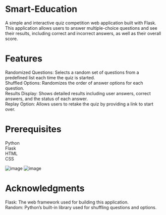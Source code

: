# Smart-Education
A simple and interactive quiz competition web application built with Flask. This application allows users to answer multiple-choice questions and see their results, including correct and incorrect answers, as well as their overall score.

# Features
Randomized Questions: Selects a random set of questions from a predefined list each time the quiz is started.<br/>
Shuffled Options: Randomizes the order of answer options for each question.<br/>
Results Display: Shows detailed results including user answers, correct answers, and the status of each answer.<br/>
Replay Option: Allows users to retake the quiz by providing a link to start over.<br/>

# Prerequisites
Python <br/>
Flask <br/>
HTML <br/>
CSS <br/>

![image](https://github.com/user-attachments/assets/14426b1b-1304-4ae5-b47c-a9b1e65a36ff)
![image](https://github.com/user-attachments/assets/c956f29d-00af-4f36-b3b9-d2d312dfee81)

# Acknowledgments
Flask: The web framework used for building this application.<br/>
Random: Python’s built-in library used for shuffling questions and options.<br/>

